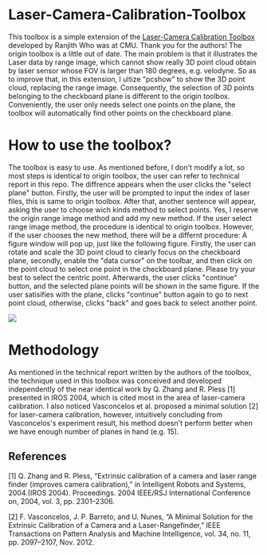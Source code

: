 
# Laser-Camera-Calibration-Toolbox
This toolbox is a simple extension of the [Laser-Camera Calibration Toolbox] developed by Ranjith Who was at CMU. Thank you for the authors!
The origin toolbox is a little out of date. The main problem is that it illustrates the Laser data by range image, which cannot show really 3D point cloud obtain by laser sensor whose FOV is larger than 180 degrees, e.g. velodyne. So as to improve that, in this extension, I ultize "pcshow" to show the 3D point cloud, replacing the range image. Consequently, the selection of 3D points belonging to the checkboard plane is different to the origin toolbox. Conveniently, the user only needs select one points on the plane, the toolbox will automatically find other points on the checkboard plane.

# How to use the toolbox?
The toolbox is easy to use. As mentioned before, I don't modify a lot, so most steps is identical to origin toolbox, the user can refer to technical report in this repo. The diffrence appears when the user clicks the "select plane" button. Firstly, the user will be prompted to input the index of laser files, this is same to origin toolbox. After that, another sentence will appear, asking the user to choose wich kinds method to select points. Yes, I reserve the origin range image method and add my new method. If the user select range image method, the procedure is identical to origin toolbox. However, if the user chooses the new method, there will be a differnt procedure: A figure window will pop up, just like the following figure. Firstly, the user can rotate and scale the 3D point cloud to clearly focus on the checkboard plane, secondly, enable the "data cursor" on the toolbar, and then click on the point cloud to select one point in the checkboard plane. Please try your best to select the centric point. Afterwards, the user clicks "continue" button, and the selected plane points will be shown in the same figure. If the user satisifies with the plane, clicks "continue" button again to go to next point cloud, otherwise, clicks "back" and goes back to select another point. 

![](./Screenshot.png)

# Methodology
As mentioned in the technical report written by the authors of the toolbox, the technique used in this toolbox was conceived and developed independently of the near identical work by Q. Zhang and R. Pless [1] presented in IROS 2004, which is cited most in the area of laser-camera calibration. I also noticed Vasconcelos et al. proposed a minimal solution [2] for laser-camera calibration, however, intuitively concluding from Vasconcelos's experiment result, his method doesn't perform better when we have enough number of planes in hand (e.g. 15).

[Laser-Camera Calibration Toolbox]: http://www.cs.cmu.edu/~ranjith/lcct.html


## References   

[1] Q. Zhang and R. Pless, “Extrinsic calibration of a camera and laser range finder (improves camera calibration),” in Intelligent Robots and Systems, 2004.(IROS 2004). Proceedings. 2004 IEEE/RSJ International Conference on, 2004, vol. 3, pp. 2301–2306.

[2] F. Vasconcelos, J. P. Barreto, and U. Nunes, “A Minimal Solution for the Extrinsic Calibration of a Camera and a Laser-Rangefinder,” IEEE Transactions on Pattern Analysis and Machine Intelligence, vol. 34, no. 11, pp. 2097–2107, Nov. 2012.



